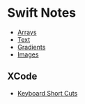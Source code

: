 
<h1>Swift Notes</h1>


* [Arrays](basics/Arrays)
* [Text](basics/Text.md)
* [Gradients](basics/Gradients.md)
* [Images](basics/Images.md)


<h2> XCode </h2>
  
  * [Keyboard Short Cuts](Xcode/Keyboard_Shortcuts)

  
  
  
  
